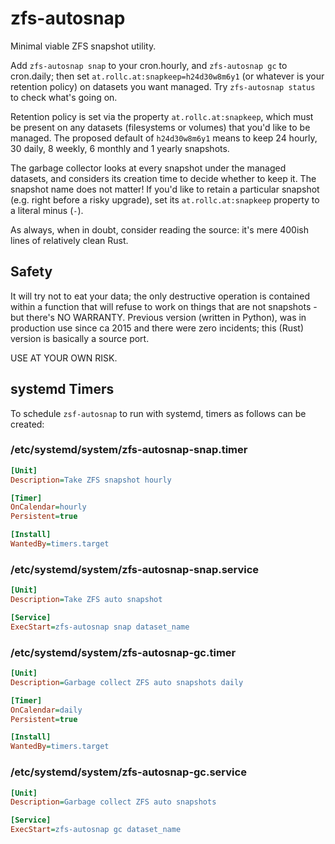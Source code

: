 # zfs-autosnap

Minimal viable ZFS snapshot utility.

Add `zfs-autosnap snap` to your cron.hourly, and `zfs-autosnap gc` to
cron.daily; then set `at.rollc.at:snapkeep=h24d30w8m6y1` (or whatever
is your retention policy) on datasets you want managed. Try
`zfs-autosnap status` to check what's going on.

Retention policy is set via the property `at.rollc.at:snapkeep`, which
must be present on any datasets (filesystems or volumes) that you'd
like to be managed. The proposed default of `h24d30w8m6y1` means to
keep 24 hourly, 30 daily, 8 weekly, 6 monthly and 1 yearly snapshots.

The garbage collector looks at every snapshot under the managed
datasets, and considers its creation time to decide whether to keep
it. The snapshot name does not matter! If you'd like to retain a
particular snapshot (e.g. right before a risky upgrade), set its
`at.rollc.at:snapkeep` property to a literal minus (`-`).

As always, when in doubt, consider reading the source: it's mere
400ish lines of relatively clean Rust.

## Safety

It will try not to eat your data; the only destructive operation is
contained within a function that will refuse to work on things that
are not snapshots - but there's NO WARRANTY. Previous version (written
in Python), was in production use since ca 2015 and there were zero
incidents; this (Rust) version is basically a source port.

USE AT YOUR OWN RISK.

## systemd Timers

To schedule `zsf-autosnap` to run with systemd, timers as follows can
be created:

### /etc/systemd/system/zfs-autosnap-snap.timer

```ini
[Unit]
Description=Take ZFS snapshot hourly

[Timer]
OnCalendar=hourly
Persistent=true

[Install]
WantedBy=timers.target
```

### /etc/systemd/system/zfs-autosnap-snap.service

```ini
[Unit]
Description=Take ZFS auto snapshot

[Service]
ExecStart=zfs-autosnap snap dataset_name
```

### /etc/systemd/system/zfs-autosnap-gc.timer

```ini
[Unit]
Description=Garbage collect ZFS auto snapshots daily

[Timer]
OnCalendar=daily
Persistent=true

[Install]
WantedBy=timers.target
```

### /etc/systemd/system/zfs-autosnap-gc.service

```ini
[Unit]
Description=Garbage collect ZFS auto snapshots

[Service]
ExecStart=zfs-autosnap gc dataset_name
```
